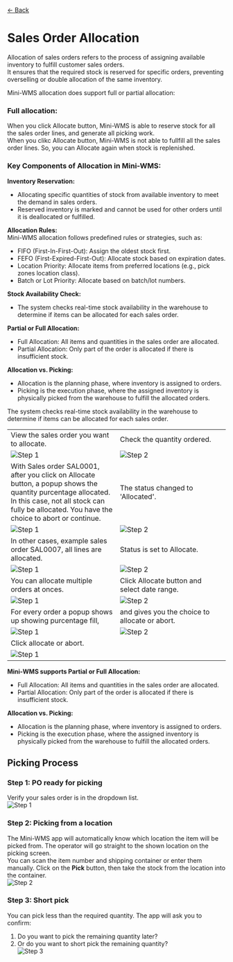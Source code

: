 [← Back](README.md)

# Sales Order Allocation

Allocation of sales orders refers to the process of assigning available inventory to fulfill customer sales orders.  
It ensures that the required stock is reserved for specific orders, preventing overselling or double allocation of the same inventory.  

Mini-WMS allocation does support full or partial allocation:  
### Full allocation:  
When you click Allocate button, Mini-WMS is able to reserve stock for all the sales order lines, and generate all picking work.  
When you clikc Allocate button, Mini-WMS is not able to fullfill all the sales order lines. So, you can Allocate again when stock is replenished.  

### Key Components of Allocation in Mini-WMS:

**Inventory Reservation:**
- Allocating specific quantities of stock from available inventory to meet the demand in sales orders.
- Reserved inventory is marked and cannot be used for other orders until it is deallocated or fulfilled.

**Allocation Rules:**  
Mini-WMS allocation follows predefined rules or strategies, such as:
- FIFO (First-In-First-Out): Assign the oldest stock first.
- FEFO (First-Expired-First-Out): Allocate stock based on expiration dates.
- Location Priority: Allocate items from preferred locations (e.g., pick zones location class).
- Batch or Lot Priority: Allocate based on batch/lot numbers.

**Stock Availability Check:**  
- The system checks real-time stock availability in the warehouse to determine if items can be allocated for each sales order.

**Partial or Full Allocation:** 
- Full Allocation: All items and quantities in the sales order are allocated.
- Partial Allocation: Only part of the order is allocated if there is insufficient stock.

**Allocation vs. Picking:** 
- Allocation is the planning phase, where inventory is assigned to orders.
- Picking is the execution phase, where the assigned inventory is physically picked from the warehouse to fulfill the allocated orders.

The system checks real-time stock availability in the warehouse to determine if items can be allocated for each sales order.

<table>
  <tr>
    <td style="width: 50%; text-align: left;">View the sales order you want to allocate.</td>
    <td style="width: 50%; text-align: left;">Check the quantity ordered.</td>
  </tr>
  <tr>
    <td style="vertical-align: top;">
      <img src="asset/salesOrderDetail1.png" alt="Step 1">
    </td>
    <td style="vertical-align: top;">
      <img src="asset/salesOrderDetail2.png" alt="Step 2">
    </td>
  </tr>
  <tr>
    <td style="width: 50%; text-align: left;">With Sales order SAL0001, after you click on Allocate button, a popup shows the quantity purcentage allocated. In this case, not all stock can fully be allocated. You have the choice to abort or continue.</td>
    <td style="width: 50%; text-align: left;">The status changed to 'Allocated'.</td>
  </tr>
  <tr>
    <td style="vertical-align: top;">
      <img src="asset/salesOrderAllocate1.png" alt="Step 1">
    </td>
    <td style="vertical-align: top;">
      <img src="asset/salesOrderAllocate2.png" alt="Step 2">
    </td>
  </tr>
  <tr>
    <td style="width: 50%; text-align: left;">In other cases, example sales order SAL0007, all lines are allocated.</td>
    <td style="width: 50%; text-align: left;">Status is set to Allocate.</td>
  </tr>
  <tr>
    <td style="vertical-align: top;">
      <img src="asset/salesOrderAllocate3.png" alt="Step 1">
    </td>
    <td style="vertical-align: top;">
      <img src="asset/salesOrderAllocate4.png" alt="Step 2">
    </td>
  </tr>
  <tr>
    <td style="width: 50%; text-align: left;">You can allocate multiple orders at onces.</td>
    <td style="width: 50%; text-align: left;">Click Allocate button and select date range.</td>
  </tr>
  <tr>
    <td style="vertical-align: top;">
      <img src="asset/salesOrderResults.png" alt="Step 1">
    </td>
    <td style="vertical-align: top;">
      <img src="asset/salesOrderAllocate7.png" alt="Step 2">
    </td>
  </tr>
  <tr>
    <td style="width: 50%; text-align: left;">For every order a popup shows up showing purcentage fill,</td>
    <td style="width: 50%; text-align: left;">and gives you the choice to allocate or abort.</td>
  </tr>
  <tr>
    <td style="vertical-align: top;">
      <img src="asset/salesOrderAllocate7.png" alt="Step 1">
    </td>
    <td style="vertical-align: top;">
      <img src="asset/salesOrderAllocate8.png" alt="Step 2">
    </td>
  </tr>
  
  <tr>
    <td style="width: 50%; text-align: left;">Click allocate or abort.</td>
    <td style="width: 50%; text-align: left;"></td>
  </tr>
  <tr>
    <td style="vertical-align: top;">
      <img src="asset/salesOrderAllocate9.png" alt="Step 1">
    </td>
    <td style="vertical-align: top;">
    </td>
  </tr>
</table>

**Mini-WMS supports Partial or Full Allocation:**
- Full Allocation: All items and quantities in the sales order are allocated.
- Partial Allocation: Only part of the order is allocated if there is insufficient stock.

**Allocation vs. Picking:**
- Allocation is the planning phase, where inventory is assigned to orders.
- Picking is the execution phase, where the assigned inventory is physically picked from the warehouse to fulfill the allocated orders.


## Picking Process

### Step 1: PO ready for picking
Verify your sales order is in the dropdown list.  
![Step 1](asset/Picking1.png)

### Step 2: Picking from a location
The Mini-WMS app will automatically know which location the item will be picked from. The operator will go straight to the shown location on the picking screen.  
You can scan the item number and shipping container or enter them manually. Click on the **Pick** button, then take the stock from the location into the container.  
![Step 2](asset/Picking2.png)

### Step 3: Short pick
You can pick less than the required quantity. The app will ask you to confirm:  
1. Do you want to pick the remaining quantity later?  
2. Or do you want to short pick the remaining quantity?  
![Step 3](asset/Picking3.png)

